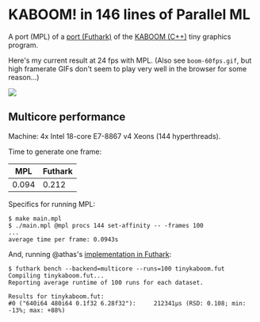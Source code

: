 # KABOOM! in 146 lines of Parallel ML

A port (MPL) of a [port (Futhark)](https://github.com/athas/tinykaboom) of the
[KABOOM (C++)](https://github.com/ssloy/tinykaboom) tiny graphics program.

Here's my current result at 24 fps with MPL. (Also see `boom-60fps.gif`,
but high framerate GIFs don't seem to play very well in the browser for
some reason...)

![](boom-24fps.gif)

## Multicore performance

Machine: 4x Intel 18-core E7-8867 v4 Xeons (144 hyperthreads).

Time to generate one frame:

| MPL   | Futhark |
| ----- | ------- |
| 0.094 | 0.212   | 

Specifics for running MPL:
```
$ make main.mpl
$ ./main.mpl @mpl procs 144 set-affinity -- -frames 100
...
average time per frame: 0.0943s
```

And, running @athas's [implementation in Futhark](https://github.com/athas/tinykaboom):
```
$ futhark bench --backend=multicore --runs=100 tinykaboom.fut
Compiling tinykaboom.fut...
Reporting average runtime of 100 runs for each dataset.

Results for tinykaboom.fut:
#0 ("640i64 480i64 0.1f32 6.28f32"):     212341μs (RSD: 0.108; min: -13%; max: +88%)
```
